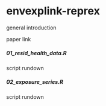 # envexplink-reprex

general introduction

paper link

##### 01_resid_health_data.R

script rundown

##### 02_exposure_series.R

script rundown

